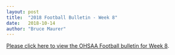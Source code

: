```yaml
---
layout: post
title:  "2018 Football Bulletin - Week 8"
date:   2018-10-14
author: "Bruce Maurer"
---
```


[Please click here to view the OHSAA Football bulletin for Week
8](https://storage.googleapis.com/ohsaa-websites/bulletins/2018/2018-bulletin-8.pdf).
